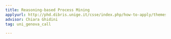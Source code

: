 ```yaml
---
title: Reasoning-based Process Mining
applyurl: http://phd.dibris.unige.it/csse/index.php/how-to-apply/themes/research-projects#ghidini
advisor: Chiara Ghidini 
tag: uni_genova_call

---
```

